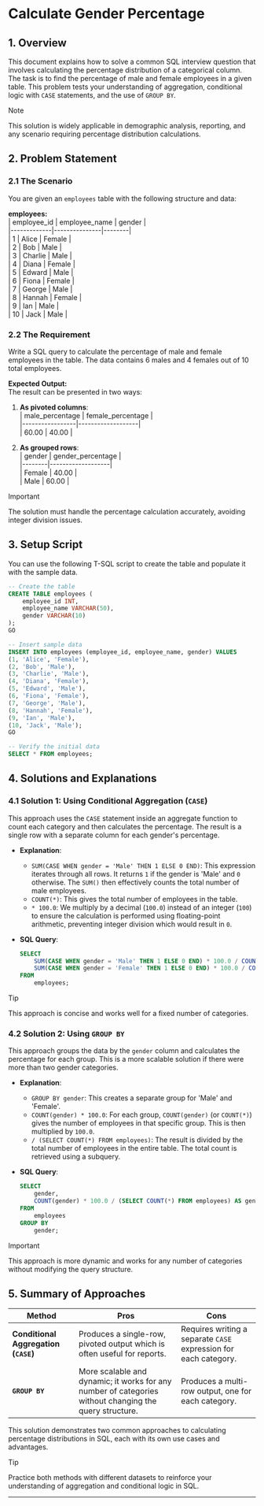 # Calculate Gender Percentage  

## 1. **Overview**  
This document explains how to solve a common SQL interview question that involves calculating the percentage distribution of a categorical column. The task is to find the percentage of male and female employees in a given table. This problem tests your understanding of aggregation, conditional logic with `CASE` statements, and the use of `GROUP BY`.  

> [!NOTE]  
> This solution is widely applicable in demographic analysis, reporting, and any scenario requiring percentage distribution calculations.  

## 2. **Problem Statement**  

### 2.1 **The Scenario**  
You are given an `employees` table with the following structure and data:  

**employees:**  
| employee_id | employee_name | gender |  
|-------------|---------------|--------|  
| 1           | Alice         | Female |  
| 2           | Bob           | Male   |  
| 3           | Charlie       | Male   |  
| 4           | Diana         | Female |  
| 5           | Edward        | Male   |  
| 6           | Fiona         | Female |  
| 7           | George        | Male   |  
| 8           | Hannah        | Female |  
| 9           | Ian           | Male   |  
| 10          | Jack          | Male   |  

### 2.2 **The Requirement**  
Write a SQL query to calculate the percentage of male and female employees in the table. The data contains 6 males and 4 females out of 10 total employees.  

**Expected Output:**  
The result can be presented in two ways:  
1. **As pivoted columns**:  
   | male_percentage | female_percentage |  
   |-----------------|-------------------|  
   | 60.00           | 40.00             |  

2. **As grouped rows**:  
   | gender | gender_percentage |  
   |--------|-------------------|  
   | Female | 40.00             |  
   | Male   | 60.00             |  

> [!IMPORTANT]  
> The solution must handle the percentage calculation accurately, avoiding integer division issues.

## 3. **Setup Script**  
You can use the following T-SQL script to create the table and populate it with the sample data.  

```sql
-- Create the table
CREATE TABLE employees (
    employee_id INT,
    employee_name VARCHAR(50),
    gender VARCHAR(10)
);
GO

-- Insert sample data
INSERT INTO employees (employee_id, employee_name, gender) VALUES
(1, 'Alice', 'Female'),
(2, 'Bob', 'Male'),
(3, 'Charlie', 'Male'),
(4, 'Diana', 'Female'),
(5, 'Edward', 'Male'),
(6, 'Fiona', 'Female'),
(7, 'George', 'Male'),
(8, 'Hannah', 'Female'),
(9, 'Ian', 'Male'),
(10, 'Jack', 'Male');
GO

-- Verify the initial data
SELECT * FROM employees;
```  

## 4. **Solutions and Explanations**  

### 4.1 **Solution 1: Using Conditional Aggregation (`CASE`)**  
This approach uses the `CASE` statement inside an aggregate function to count each category and then calculates the percentage. The result is a single row with a separate column for each gender's percentage.  

- **Explanation**:  
  - `SUM(CASE WHEN gender = 'Male' THEN 1 ELSE 0 END)`: This expression iterates through all rows. It returns `1` if the gender is 'Male' and `0` otherwise. The `SUM()` then effectively counts the total number of male employees.  
  - `COUNT(*)`: This gives the total number of employees in the table.  
  - `* 100.0`: We multiply by a decimal (`100.0`) instead of an integer (`100`) to ensure the calculation is performed using floating-point arithmetic, preventing integer division which would result in `0`.  

- **SQL Query**:  
  ```sql
  SELECT
      SUM(CASE WHEN gender = 'Male' THEN 1 ELSE 0 END) * 100.0 / COUNT(*) AS male_percentage,
      SUM(CASE WHEN gender = 'Female' THEN 1 ELSE 0 END) * 100.0 / COUNT(*) AS female_percentage
  FROM
      employees;
  ```  

> [!TIP]  
> This approach is concise and works well for a fixed number of categories.  

### 4.2 **Solution 2: Using `GROUP BY`**  
This approach groups the data by the `gender` column and calculates the percentage for each group. This is a more scalable solution if there were more than two gender categories.  

- **Explanation**:  
  - `GROUP BY gender`: This creates a separate group for 'Male' and 'Female'.  
  - `COUNT(gender) * 100.0`: For each group, `COUNT(gender)` (or `COUNT(*)`) gives the number of employees in that specific group. This is then multiplied by `100.0`.  
  - `/ (SELECT COUNT(*) FROM employees)`: The result is divided by the total number of employees in the entire table. The total count is retrieved using a subquery.  

- **SQL Query**:  
  ```sql
  SELECT
      gender,
      COUNT(gender) * 100.0 / (SELECT COUNT(*) FROM employees) AS gender_percentage
  FROM
      employees
  GROUP BY
      gender;
  ```  

> [!IMPORTANT]  
> This approach is more dynamic and works for any number of categories without modifying the query structure.  

## 5. **Summary of Approaches**  

| **Method**                              | **Pros**                                                              | **Cons**                                                         |  
|-----------------------------------------|-----------------------------------------------------------------------|------------------------------------------------------------------|  
| **Conditional Aggregation (`CASE`)**    | Produces a single-row, pivoted output which is often useful for reports. | Requires writing a separate `CASE` expression for each category. |  
| **`GROUP BY`**                          | More scalable and dynamic; it works for any number of categories without changing the query structure. | Produces a multi-row output, one for each category.              |  

This solution demonstrates two common approaches to calculating percentage distributions in SQL, each with its own use cases and advantages.  

> [!TIP]  
> Practice both methods with different datasets to reinforce your understanding of aggregation and conditional logic in SQL.  

---
